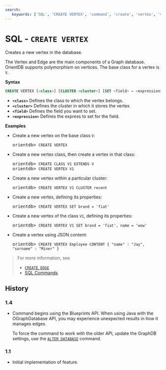 ```yaml
---
search:
   keywords: ['SQL', 'CREATE VERTEX', 'command', 'create', 'vertex', 'vertices']
---
```



# SQL - `CREATE VERTEX`

Creates a new vertex in the database.

The Vertex and Edge are the main components of a Graph database.  OrientDB supports polymorphism on vertices.  The base class for a vertex is `V`.


**Syntax**

```sql
CREATE VERTEX [<class>] [CLUSTER <cluster>] [SET <field> = <expression>[,]*]
```

- **`<class>`** Defines the class to which the vertex belongs.
- **`<cluster>`** Defines the cluster in which it stores the vertex.
- **`<field>`** Defines the field you want to set.
- **`<expression>`** Defines the express to set for the field.

**Examples**

- Create a new vertex on the base class `V`:

  <pre>
  orientdb> <code class="lang-sql userinput">CREATE VERTEX</code>
  </pre>

- Create a new vertex class, then create a vertex in that class:

  <pre>
  orientdb> <code class="lang-sql userinput">CREATE CLASS V1 EXTENDS V</code>
  orientdb> <code class="lang-sql userinput">CREATE VERTEX V1</code>
  </pre>

- Create a new vertex within a particular cluster:

  <pre>
  orientdb> <code class="userinput lang-sql">CREATE VERTEX V1 CLUSTER recent</code>
  </pre>

- Create a new vertex, defining its properties:

  <pre>
  orientdb> <code class="lang-sql userinput">CREATE VERTEX SET brand = 'fiat'</code>
  </pre>

- Create a new vertex of the class `V1`, defining its properties:

  <pre>
  orientdb> <code class="lang-sql userinput">CREATE VERTEX V1 SET brand = 'fiat', name = 'wow'</code>
  </pre>

- Create a vertex using JSON content:

  <pre>
  orientdb> <code class="lang-sql userinput">CREATE VERTEX Employee CONTENT { "name" : "Jay", "surname" : "Miner" }</code>
  </pre>

>For more information, see
>
>- [`CREATE EDGE`](SQL-Create-Edge.md)
>- [SQL Commands](SQL.md)

## History

### 1.4

- Command begins using the Blueprints API.  When using Java with the OGraphDatabase API, you may experience unexpected results in how it manages edges.

  To force the command to work with the older API, update the GraphDB settings, use the [`ALTER DATABASE`](SQL-Alter-Database.md) command.

### 1.1

- Initial implementation of feature.
